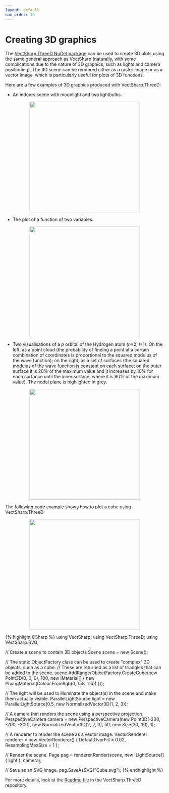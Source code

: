 ```yaml
---
layout: default
nav_order: 19
---
```


# Creating 3D graphics

The [VectSharp.ThreeD NuGet package](https://www.nuget.org/packages/VectSharp.ThreeD) can be used to create 3D plots using the same general approach as VectSharp (naturally, with some complications due to the nature of 3D graphics, such as lights and camera positioning). The 3D scene can be rendered either as a raster image or as a vector image, which is particularly useful for plots of 3D functions.

Here are a few examples of 3D graphics produced with VectSharp.ThreeD:

* An indoors scene with moonlight and two lightbulbs.

<p style="text-align: center">
    <img src="https://raw.githubusercontent.com/arklumpus/VectSharp/master/VectSharp.ThreeD/images/Moonlight_2.svg" style="height:25em">
</p>

* The plot of a function of two variables.

<p style="text-align: center">
    <img src="https://github.com/arklumpus/VectSharp/raw/master/VectSharp.ThreeD/images/FunctionPlot.svg" style="height:25em">
</p>

* Two visualisations of a _p_ orbital of the Hydrogen atom (_n_=2, _l_=1). On the left, as a point cloud (the probability of finding a point at a certain combination of coordinates is proportional to the squared modulus of the wave function); on the right, as a set of surfaces (the squared modulus of the wave function is constant on each surface; on the outer surface it is 20% of the maximum value and it increases by 10% for each surfance until the inner surface, where it is 90% of the maximum value). The nodal plane is highlighted in grey.

<p style="text-align: center">
    <img src="https://github.com/arklumpus/VectSharp/raw/master/VectSharp.ThreeD/images/HydrogenPOrbital.svg" style="height:25em">
</p>

The following code example shows how to plot a cube using VectSharp.ThreeD:

<div class="code-example">
    <p style="text-align: center">
        <img src="assets/tutorials/Cube.svg" style="height:25em">
    </p>
</div>
{% highlight CSharp %}
using VectSharp;
using VectSharp.ThreeD;
using VectSharp.SVG;

// Create a scene to contain 3D objects
Scene scene = new Scene();

// The static ObjectFactory class can be used to create "complex" 3D objects, such as a cube.
// These are returned as a list of triangles that can be added to the scene.
scene.AddRange(ObjectFactory.CreateCube(new Point3D(0, 0, 0), 100,
                                        new IMaterial[] {
                                            new PhongMaterial(Colour.FromRgb(0, 158, 115))
                                        }));

// The light will be used to illuminate the object(s) in the scene and make them actually visible.
ParallelLightSource light = new ParallelLightSource(0.5, new NormalizedVector3D(1, 2, 3));

// A camera that renders the scene using a perspective projection.
PerspectiveCamera camera = new PerspectiveCamera(new Point3D(-200, -200, -300),
                                                 new NormalizedVector3D(2, 2, 3), 50,
                                                 new Size(30, 30), 1);

// A renderer to render the scene as a vector image.
VectorRenderer renderer = new VectorRenderer() { DefaultOverFill = 0.02, ResamplingMaxSize = 1 };

// Render the scene.
Page pag = renderer.Render(scene, new ILightSource[] { light }, camera);

// Save as an SVG image.
pag.SaveAsSVG("Cube.svg");
{% endhighlight %}

For more details, look at the [Readme file](https://github.com/arklumpus/VectSharp/blob/master/VectSharp.ThreeD/Readme.md) in the VectSharp.ThreeD repository.
